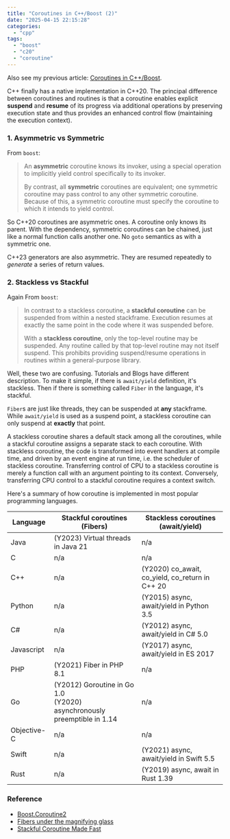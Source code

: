 ```yaml
---
title: "Coroutines in C++/Boost (2)"
date: "2025-04-15 22:15:28"
categories: 
  - "cpp"
tags: 
  - "boost"
  - "c20"
  - "coroutine"
---
```


Also see my previous article: [Coroutines in C++/Boost](https://www.gonwan.com/2016/01/19/coroutines-in-cpp-boost/).

C++ finally has a native implementation in C++20. The principal difference between coroutines and routines is that a coroutine enables explicit **suspend** and **resume** of its progress via additional operations by preserving execution state and thus provides an enhanced control flow (maintaining the execution context).

### 1. Asymmetric vs Symmetric

From `boost`:

> An **asymmetric** coroutine knows its invoker, using a special operation to implicitly yield control specifically to its invoker.
> 
> By contrast, all **symmetric** coroutines are equivalent; one symmetric coroutine may pass control to any other symmetric coroutine. Because of this, a symmetric coroutine must specify the coroutine to which it intends to yield control.

So C++20 coroutines are asymmetric ones. A coroutine only knows its parent. With the dependency, symmetric coroutines can be chained, just like a normal function calls another one. No `goto` semantics as with a symmetric one.

C++23 generators are also asymmetric. They are resumed repeatedly to *generate* a series of return values.

### 2. Stackless vs Stackful

Again From `boost`:

> In contrast to a stackless coroutine, a **stackful coroutine** can be suspended from within a nested stackframe. Execution resumes at exactly the same point in the code where it was suspended before.
> 
> With a **stackless coroutine**, only the top-level routine may be suspended. Any routine called by that top-level routine may not itself suspend. This prohibits providing suspend/resume operations in routines within a general-purpose library.

Well, these two are confusing. Tutorials and Blogs have different description. To make it simple, if there is `await/yield` definition, it's stackless. Then if there is something called `Fiber` in the language, it's stackful.

`Fiber`s are just like threads, they can be suspended at **any** stackframe. While `await/yield` is used as a suspend point, a stackless coroutine can only suspend at **exactly** that point.

A stackless coroutine shares a default stack among all the coroutines, while a stackful coroutine assigns a separate stack to each coroutine. With stackless coroutine, the code is transformed into event handlers at compile time, and driven by an event engine at run time, i.e. the scheduler of stackless coroutine. Transferring control of CPU to a stackless coroutine is merely a function call with an argument pointing to its context. Conversely, transferring CPU control to a stackful coroutine requires a context switch.

Here's a summary of how coroutine is implemented in most popular programming languages.

| Language | Stackful coroutines (Fibers) | Stackless coroutines (await/yield) |
| --- | --- | --- |
| Java | (Y2023) Virtual threads in Java 21 | n/a |
| C | n/a | n/a |
| C++ | n/a | (Y2020) co_await, co_yield, co_return in C++ 20 |
| Python | n/a | (Y2015) async, await/yield in Python 3.5 |
| C# | n/a | (Y2012) async, await/yield in C# 5.0 |
| Javascript | n/a | (Y2017) async, await/yield in ES 2017 |
| PHP | (Y2021) Fiber in PHP 8.1 | n/a |
| Go | (Y2012) Goroutine in Go 1.0<br />(Y2020) asynchronously preemptible in 1.14 |n/a|
| Objective-C | n/a | n/a |
| Swift | n/a | (Y2021) async, await/yield in Swift 5.5 |
| Rust | n/a | (Y2019) async, await in Rust 1.39 |

### Reference

- [Boost.Coroutine2](https://www.boost.org/doc/libs/1_88_0/libs/coroutine2/doc/html/coroutine2/intro.html)
- [Fibers under the magnifying glass](https://www.open-std.org/jtc1/sc22/wg21/docs/papers/2018/p1364r0.pdf)
- [Stackful Coroutine Made Fast](https://photonlibos.github.io/blog/stackful-coroutine-made-fast)

